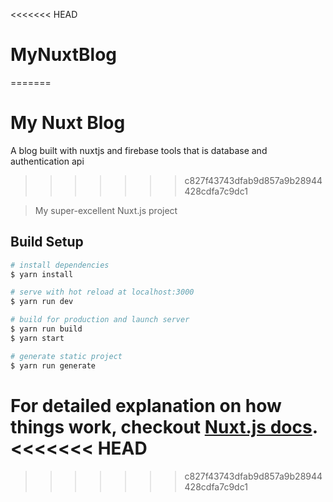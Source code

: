 <<<<<<< HEAD
# MyNuxtBlog
=======
# My Nuxt Blog
A blog built with nuxtjs and firebase tools that is database and authentication api
>>>>>>> c827f43743dfab9d857a9b28944428cdfa7c9dc1

> My super-excellent Nuxt.js project

## Build Setup

``` bash
# install dependencies
$ yarn install

# serve with hot reload at localhost:3000
$ yarn run dev

# build for production and launch server
$ yarn run build
$ yarn start

# generate static project
$ yarn run generate
```

For detailed explanation on how things work, checkout [Nuxt.js docs](https://nuxtjs.org).
<<<<<<< HEAD
=======

>>>>>>> c827f43743dfab9d857a9b28944428cdfa7c9dc1
